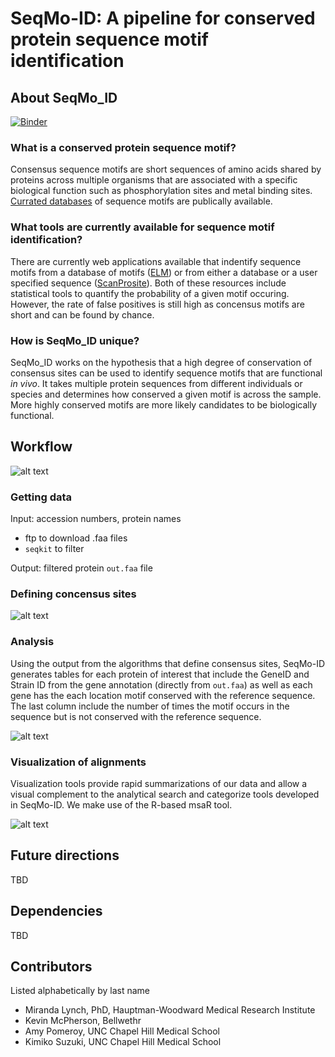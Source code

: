 # SeqMo-ID: A pipeline for conserved protein sequence motif identification

## About SeqMo_ID
[![Binder](https://mybinder.org/badge_logo.svg)](https://mybinder.org/v2/gh/NCBI-Codeathons/protein-motif-identification/master)

### What is a conserved protein sequence motif?

Consensus sequence motifs are short sequences of amino acids shared by proteins across multiple organisms that are associated with a specific biological function such as phosphorylation sites and metal binding sites. [Currated databases](http://elm.eu.org/elms) of sequence motifs are publically available. 

### What tools are currently available for sequence motif identification? 

There are currently web applications available that indentify sequence motifs from a database of motifs ([ELM](http://elm.eu.org/index.html)) or from either a database or a user specified sequence ([ScanProsite](https://prosite.expasy.org/scanprosite/)). Both of these resources include statistical tools to quantify the probability of a given motif occuring. However, the rate of false positives is still high as concensus motifs are short and can be found by chance.  

### How is SeqMo_ID unique?

SeqMo_ID works on the hypothesis that a high degree of conservation of consensus sites can be used to identify sequence motifs that are functional *in vivo*. It takes multiple protein sequences from different individuals or species and determines how conserved a given motif is across the sample. More highly conserved motifs are more likely candidates to be biologically functional. 

## Workflow

![alt text](https://github.com/NCBI-Codeathons/protein-motif-identification/blob/master/workflow.jpg "Workflow Schematic")

### Getting data
Input: accession numbers, protein names
- ftp to download .faa files
- `seqkit` to filter

Output: filtered protein `out.faa` file

### Defining concensus sites

![alt text](https://github.com/NCBI-Codeathons/protein-motif-identification/blob/master/Protein_Motif_Conservation_Algorithm.png "Protein Motif Conservation Algorithm")

### Analysis

Using the output from the algorithms that define consensus sites, SeqMo-ID generates tables for each protein of interest that include the GeneID and Strain ID from the gene annotation (directly from `out.faa`) as well as each gene has the each location motif conserved with the reference sequence. The last column include the number of times the motif occurs in the sequence but is not conserved with the reference sequence. 

![alt text](https://github.com/NCBI-Codeathons/protein-motif-identification/blob/master/sample_table.png "Sample Table")

### Visualization of alignments

Visualization tools provide rapid summarizations of our data and allow a visual complement to the analytical search and categorize tools developed in SeqMo-ID.  We make use of the R-based msaR tool.

![alt text](https://github.com/NCBI-Codeathons/protein-motif-identification/blob/master/Sample_Visualization.png "Sample_Visualization")

## Future directions

TBD

## Dependencies

TBD

## Contributors

Listed alphabetically by last name

* Miranda Lynch, PhD, Hauptman-Woodward Medical Research Institute 
* Kevin McPherson, Bellwethr 
* Amy Pomeroy, UNC Chapel Hill Medical School
* Kimiko Suzuki, UNC Chapel Hill Medical School 
